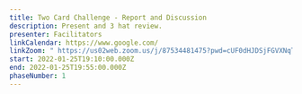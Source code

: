 ```yaml
---
title: Two Card Challenge - Report and Discussion
description: Present and 3 hat review.
presenter: Facilitators
linkCalendar: https://www.google.com/
linkZoom: " https://us02web.zoom.us/j/87534481475?pwd=cUF0dHJDSjFGVXNqTnNiNm9HSC9NUT09"
start: 2022-01-25T19:10:00.000Z
end: 2022-01-25T19:55:00.000Z
phaseNumber: 1
---
```

